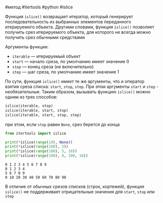 #метод #itertools #python #islice

Функция `islice()` возвращает итератор, который генерирует последовательность из выбранных элементов переданного итерируемого объекта. Другими словами, функция `islice()` позволяет получить срез итерируемого объекта, для которого не всегда можно получить срез обычными средствами

Аргументы функции:
- `iterable` — итерируемый объект
- `start` — начало среза, по умолчанию имеет значение 0
- `stop` — конец среза (не включительно)
- `step` — шаг среза, по умолчанию имеет значение 1

По сути, функция `islice()` имеет те же аргументы, что и оператор взятия среза списка: `start`, `stop`, `step`. При этом аргументы `start` и `step` - необязательные. Таким образом, вызывать функцию `islice()` можно одним из трех способов:
```python
islice(iterable, stop)
islice(iterable, start, stop)
islice(iterable, start, stop, step)
```
при этом, если `stop` равен `None`, срез берется до конца

```python
from itertools import islice

print(*islice(range(10), None))
print(*islice(range(100), 5))
print(*islice(range(100), 5, 10))
print(*islice(range(100), 0, 100, 10))
```
```
0 1 2 3 4 5 6 7 8 9
0 1 2 3 4
5 6 7 8 9
0 10 20 30 40 50 60 70 80 90
```
В отличие от обычных срезов списков (строк, кортежей), функция `islice()` не поддерживает отрицательные значения для `start`, `stop` или `step`